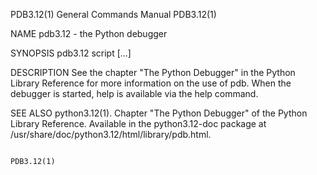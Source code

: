 PDB3.12(1)							    General Commands Manual							    PDB3.12(1)

NAME
       pdb3.12 - the Python debugger

SYNOPSIS
       pdb3.12 script [...]

DESCRIPTION
       See  the	 chapter  "The Python Debugger" in the Python Library Reference for more information on the use of pdb.	 When the debugger is started, help is
       available via the help command.

SEE ALSO
       python3.12(1).	Chapter	  "The	 Python	  Debugger"   of   the	 Python	  Library   Reference.	 Available   in	  the	python3.12-doc	 package    at
       /usr/share/doc/python3.12/html/library/pdb.html.

																		    PDB3.12(1)
